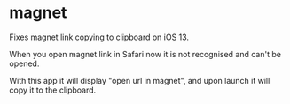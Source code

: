 # magnet

Fixes magnet link copying to clipboard on iOS 13.

When you open magnet link in Safari now it is not recognised and can't be opened.

With this app it will display "open url in magnet", and upon launch it will copy it to the clipboard.
